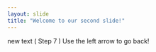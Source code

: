 ```yaml
---
layout: slide
title: "Welcome to our second slide!"
---
```

new text ( Step 7 )
Use the left arrow to go back!
